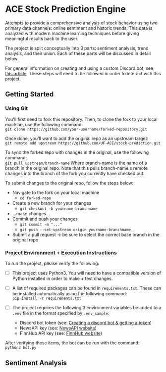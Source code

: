 # ACE Stock Prediction Engine
Attempts to provide a comprehensive analysis of stock behavior using two primary data channels: online sentiment and historic trends. This data is analyzed with modern machine learning techniques before giving meaningful results back to the user.

The project is split conceptually into 3 parts: sentiment analysis, trend analysis, and their union. Each of these parts will be discussed in detail below.

For general information on creating and using a custom Discord bot, see [this article](https://github.com/reactiflux/discord-irc/wiki/Creating-a-discord-bot-&-getting-a-token). These steps will need to be followed in order to interact with this project.

## Getting Started
### Using Git
You'll first need to fork this repository. Then, to clone the fork to your local machine, use the following command: <br>
`git clone https://github.com/your-username/forked-repository.git`

Once done, you'll want to add the original repo as an upstream target: <br>
`git remote add upstream https://github.com/UF-ACE/stock-prediction.git`

To sync the forked repo with changes in the original, use the following command: <br>
`git pull upstream/branch-name`
Where branch-name is the name of a branch in the original repo. Note that this pulls branch-name's remote changes into the branch of the fork you currently have checked out.

To submit changes to the original repo, follow the steps below:
- Navigate to the fork on your local machine
	- `cd forked-repo`
- Create a new branch for your changes
	- `git checkout -b yourname-branchname`
- ...make changes...
- Commit and push your changes
	- `git commit -m "..."`
	- `git push --set-upstream origin yourname-branchname`
- Submit a pull request -> be sure to select the correct base branch in the original repo

### Project Environment + Execution Instructions
To run the project, please verify the following:
- [ ] This project uses Python3. You will need to have a compatible version of Python installed in order to make + test changes.

- [ ] A list of required packages can be found in `requirements.txt`. These can be installed automatically using the following command: <br>
`pip install -r requirements.txt`

- [ ] The project requires the following 3 environment variables be added to a `.env` file in the format specified by `.env_sample`:
	- Discord bot token (see: [Creating a discord bot & getting a token](https://github.com/reactiflux/discord-irc/wiki/Creating-a-discord-bot-&-getting-a-token))
	- NewsAPI key (see: [NewsAPI website](https://newsapi.org/))
	- FinnHub API key (see: [FinnHub website](https://finnhub.io/))

After verifying these items, the bot can be run with the command: <br>
`python3 bot.py`

## Sentiment Analysis
